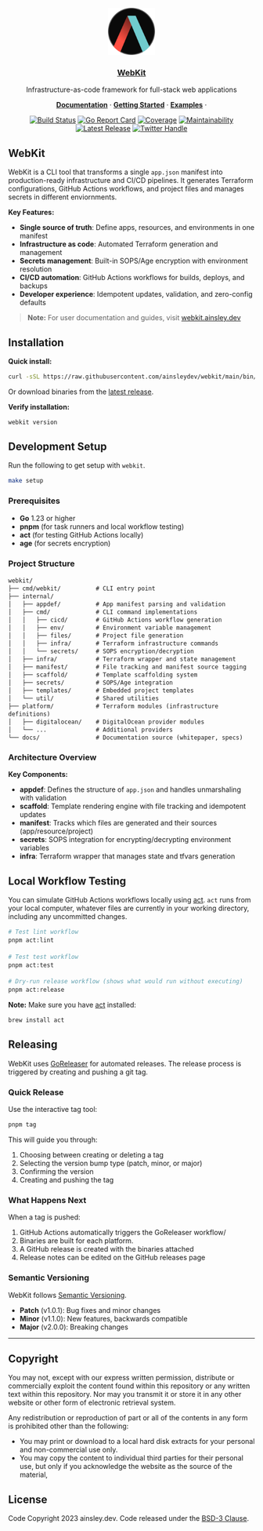 <p align="center">
  <a href="https://webkit.ainsley.dev">
    <img src="./resources/symbol.png" height="96">
    <h3 align="center">WebKit</h3>
  </a>
</p>

<p align="center">
  Infrastructure-as-code framework for full-stack web applications
</p>

<p align="center">
  <a href="https://webkit.ainsley.dev"><strong>Documentation</strong></a> ·
  <a href="https://webkit.ainsley.dev/getting-started"><strong>Getting Started</strong></a> ·
  <a href="https://webkit.ainsley.dev/examples"><strong>Examples</strong></a> ·
</p>

<div align="center">

[![Build Status](https://github.com/ainsleydev/webkit/actions/workflows/test.yaml/badge.svg)](https://github.com/ainsleydev/webkit/actions/workflows/test.yaml)
[![Go Report Card](https://goreportcard.com/badge/github.com/ainsleydev/webkit)](https://goreportcard.com/report/github.com/ainsleydev/webkit)
[![Coverage](https://codecov.io/gh/ainsleydev/webkit/branch/main/graph/badge.svg)](https://codecov.io/gh/ainsleydev/webkit)
[![Maintainability](https://api.codeclimate.com/v1/badges/f5912a1dec11b8003850/maintainability)](https://codeclimate.com/github/ainsleydev/webkit/maintainability)
[![Latest Release](https://img.shields.io/github/v/release/ainsleydev/webkit)](https://github.com/ainsleydev/webkit/releases)
[![Twitter Handle](https://img.shields.io/twitter/follow/ainsleydev)](https://twitter.com/ainsleydev)

</div>

## WebKit

WebKit is a CLI tool that transforms a single `app.json` manifest into production-ready
infrastructure and CI/CD pipelines. It generates Terraform configurations, GitHub Actions workflows,
and project files and manages secrets in different enviornments.

**Key Features:**

- **Single source of truth**: Define apps, resources, and environments in one manifest
- **Infrastructure as code**: Automated Terraform generation and management
- **Secrets management**: Built-in SOPS/Age encryption with environment resolution
- **CI/CD automation**: GitHub Actions workflows for builds, deploys, and backups
- **Developer experience**: Idempotent updates, validation, and zero-config defaults

> **Note:** For user documentation and guides,
> visit [webkit.ainsley.dev](https://webkit.ainsley.dev)


## Installation

**Quick install:**
```bash
curl -sSL https://raw.githubusercontent.com/ainsleydev/webkit/main/bin/install.sh | sh
```

Or download binaries from the [latest release](https://github.com/ainsleydev/webkit/releases/latest).

**Verify installation:**
```bash
webkit version
```

## Development Setup

Run the following to get setup with `webkit`.

```bash
make setup
```

### Prerequisites

- **Go** 1.23 or higher
- **pnpm** (for task runners and local workflow testing)
- **act** (for testing GitHub Actions locally)
- **age** (for secrets encryption)

### Project Structure

```
webkit/
├── cmd/webkit/          # CLI entry point
├── internal/
│   ├── appdef/          # App manifest parsing and validation
│   ├── cmd/             # CLI command implementations
│   │   ├── cicd/        # GitHub Actions workflow generation
│   │   ├── env/         # Environment variable management
│   │   ├── files/       # Project file generation
│   │   ├── infra/       # Terraform infrastructure commands
│   │   └── secrets/     # SOPS encryption/decryption
│   ├── infra/           # Terraform wrapper and state management
│   ├── manifest/        # File tracking and manifest source tagging
│   ├── scaffold/        # Template scaffolding system
│   ├── secrets/         # SOPS/Age integration
│   ├── templates/       # Embedded project templates
│   └── util/            # Shared utilities
├── platform/            # Terraform modules (infrastructure definitions)
│   ├── digitalocean/    # DigitalOcean provider modules
│   └── ...              # Additional providers
└── docs/                # Documentation source (whitepaper, specs)
```

### Architecture Overview

**Key Components:**

- **appdef**: Defines the structure of `app.json` and handles unmarshaling with validation
- **scaffold**: Template rendering engine with file tracking and idempotent updates
- **manifest**: Tracks which files are generated and their sources (app/resource/project)
- **secrets**: SOPS integration for encrypting/decrypting environment variables
- **infra**: Terraform wrapper that manages state and tfvars generation

## Local Workflow Testing

You can simulate GitHub Actions workflows locally using [act](https://github.com/nektos/act). `act`
runs from your local computer, whatever files are currently in your working directory, including
any uncommitted changes.

```bash
# Test lint workflow
pnpm act:lint

# Test test workflow
pnpm act:test

# Dry-run release workflow (shows what would run without executing)
pnpm act:release
```

**Note:** Make sure you have [act](https://github.com/nektos/act) installed:

```bash
brew install act
```

## Releasing

WebKit uses [GoReleaser](https://goreleaser.com/) for automated releases. The release process is
triggered by creating and pushing a git tag.

### Quick Release

Use the interactive tag tool:

```bash
pnpm tag
```

This will guide you through:

1. Choosing between creating or deleting a tag
2. Selecting the version bump type (patch, minor, or major)
3. Confirming the version
4. Creating and pushing the tag

### What Happens Next

When a tag is pushed:

1. GitHub Actions automatically triggers the GoReleaser workflow/
2. Binaries are built for each platform.
3. A GitHub release is created with the binaries attached
4. Release notes can be edited on the GitHub releases page

### Semantic Versioning

WebKit follows [Semantic Versioning](https://semver.org/).

- **Patch** (v1.0.1): Bug fixes and minor changes
- **Minor** (v1.1.0): New features, backwards compatible
- **Major** (v2.0.0): Breaking changes

---

## Copyright

You may not, except with our express written permission, distribute or commercially exploit the
content found within this repository or any written text within this repository. Nor may you transmit
it or store it in any other website or other form of electronic retrieval system.

Any redistribution or reproduction of part or all of the contents in any form is prohibited other
than the following:

- You may print or download to a local hard disk extracts for your personal and non-commercial use
  only.
- You may copy the content to individual third parties for their personal use, but only if you
  acknowledge the website
  as the source of the material,

## License

Code Copyright 2023 ainsley.dev. Code released under the [BSD-3 Clause](LICENSE).


